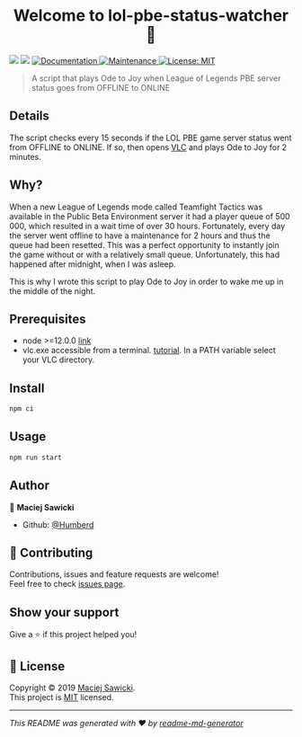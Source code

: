 <h1 align="center">Welcome to lol-pbe-status-watcher 👋</h1>
<p>
  <img src="https://img.shields.io/badge/version-1.0.0-blue.svg?cacheSeconds=2592000" />
  <img src="https://img.shields.io/badge/node-%3E%3D12.0.0-blue.svg" />
  <a href="https://github.com/Humberd/lol-pbe-status-notifier#readme">
    <img alt="Documentation" src="https://img.shields.io/badge/documentation-yes-brightgreen.svg" target="_blank" />
  </a>
  <a href="https://github.com/Humberd/lol-pbe-status-notifier/graphs/commit-activity">
    <img alt="Maintenance" src="https://img.shields.io/badge/Maintained%3F-no-red.svg" target="_blank" />
  </a>
  <a href="https://github.com/Humberd/lol-pbe-status-notifier/blob/master/LICENSE">
    <img alt="License: MIT" src="https://img.shields.io/badge/License-MIT-yellow.svg" target="_blank" />
  </a>
</p>

> A script that plays Ode to Joy when League of Legends PBE server status goes from OFFLINE to ONLINE

## Details

The script checks every 15 seconds if the LOL PBE game server status went from OFFLINE to ONLINE.
If so, then opens [VLC](https://www.videolan.org/vlc/) and plays Ode to Joy for 2 minutes.

## Why?

When a new League of Legends mode called Teamfight Tactics was available in the Public Beta Environment server
it had a player queue of 500 000, which resulted in a wait time of over 30 hours. 
Fortunately, every day the server went offline to have a maintenance for 2 hours and thus the queue had been resetted.
This was a perfect opportunity to instantly join the game without or with a relatively small queue.
Unfortunately, this had happened after midnight, when I was asleep.

This is why I wrote this script to play Ode to Joy in order to wake me up in the middle of the night.

## Prerequisites

- node &gt;=12.0.0 [link](https://nodejs.org/dist/v12.4.0/node-v12.4.0-x64.msi)
- vlc.exe accessible from a terminal. [tutorial](https://docs.telerik.com/teststudio/features/test-runners/add-path-environment-variables). In a PATH variable select your VLC directory.

## Install

```sh
npm ci
```

## Usage

```sh
npm run start
```

## Author

👤 **Maciej Sawicki**

* Github: [@Humberd](https://github.com/Humberd)

## 🤝 Contributing

Contributions, issues and feature requests are welcome!<br />Feel free to check [issues page](https://github.com/Humberd/lol-pbe-status-notifier/issues).

## Show your support

Give a ⭐️ if this project helped you!

## 📝 License

Copyright © 2019 [Maciej Sawicki](https://github.com/Humberd).<br />
This project is [MIT](https://github.com/Humberd/lol-pbe-status-notifier/blob/master/LICENSE) licensed.

***
_This README was generated with ❤️ by [readme-md-generator](https://github.com/kefranabg/readme-md-generator)_
